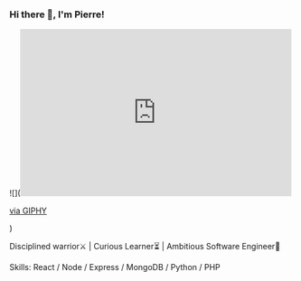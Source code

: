 ### Hi there 👋, I'm Pierre!
![](<iframe src="https://giphy.com/embed/Dh5q0sShxgp13DwrvG" width="480" height="296" frameBorder="0" class="giphy-embed" allowFullScreen></iframe><p><a href="https://giphy.com/gifs/scaler-official-dogs-computer-typing-Dh5q0sShxgp13DwrvG">via GIPHY</a></p>)

Disciplined warrior⚔️ | Curious Learner⏳ |  Ambitious Software Engineer👾

Skills:  React / Node / Express / MongoDB / Python / PHP










